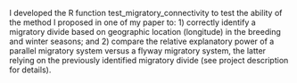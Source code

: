 I developed the R function test_migratory_connectivity to test the ability of the method I proposed in one of my paper to: 1) correctly identify a migratory divide based on geographic location (longitude) in the breeding and winter seasons; and 2) compare the relative explanatory power of a parallel migratory system versus a flyway migratory system, the latter relying on the previously identified migratory divide (see project description for details).
